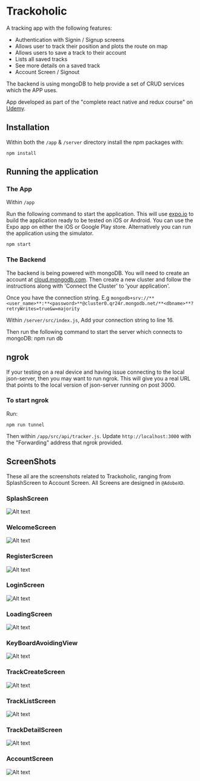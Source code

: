 # Trackoholic

A tracking app with the following features:

- Authentication with Signin / Signup screens
- Allows user to track their position and plots the route on map
- Allows users to save a track to their account
- Lists all saved tracks
- See more details on a saved track
- Account Screen / Signout

The backend is using mongoDB to help provide a set of CRUD services which the APP uses.

App developed as part of the "complete react native and redux course" on [Udemy]([https://www.udemy.com/course/the-complete-react-native-and-redux-course/).

## Installation

Within both the `/app` & `/server` directory install the npm packages with:

    npm install

## Running the application

### The App

Within `/app`

Run the following command to start the application. This will use [expo.io](https://expo.io/) to build the application ready to be tested on iOS or Android. You can use the Expo app on either the iOS or Google Play store. Alternatively you can run the application using the simulator.

    npm start

### The Backend

The backend is being powered with mongoDB. You will need to create an account at [cloud.mongodb.com](https://cloud.mongodb.com/). Then create a new cluster and follow the instructions along with 'Connect the Cluster' to 'your application'.

Once you have the connection string. E.g `mongodb+srv://**<user_name>**:**<password>**@cluster0.qr24r.mongodb.net/**<dbname>**?retryWrites=true&w=majority`

Within `/server/src/index.js`, Add your connection string to line 16.

Then run the following command to start the server which connects to mongoDB:
npm run db

## ngrok

If your testing on a real device and having issue connecting to the local json-server, then you may want to run ngrok. This will give you a real URL that points to the local version of json-server running on post 3000.

### To start ngrok

Run:

    npm run tunnel

Then within `/app/src/api/tracker.js`. Update `http://localhost:3000` with the "Forwarding" address that ngrok provided.

## ScreenShots

These all are the screenshots related to Trackoholic, ranging from SplashScreen to Account Screen. All Screens are designed in `@AdobeXD`.

### SplashScreen
![Alt text](https://github.com/damakvarshney/Trackoholic/blob/master/ScreenShots/SplashScreen.png?raw=true "SplashScreen")

### WelcomeScreen
![Alt text](https://github.com/damakvarshney/Trackoholic/blob/master/ScreenShots/WelcomeScreen.png?raw=true "SplashScreen")

### RegisterScreen
![Alt text](https://github.com/damakvarshney/Trackoholic/blob/master/ScreenShots/RegisterScreen.png?raw=true "SplashScreen")

### LoginScreen
![Alt text](https://github.com/damakvarshney/Trackoholic/blob/master/ScreenShots/LoginScreen.png?raw=true "SplashScreen")

### LoadingScreen
![Alt text](https://github.com/damakvarshney/Trackoholic/blob/master/ScreenShots/LoadingScreen.png?raw=true "SplashScreen")

### KeyBoardAvoidingView
![Alt text](https://github.com/damakvarshney/Trackoholic/blob/master/ScreenShots/KeyBoardAvoidingView.png?raw=true "SplashScreen")

### TrackCreateScreen
![Alt text](https://github.com/damakvarshney/Trackoholic/blob/master/ScreenShots/TrackCreateScreen.png?raw=true "SplashScreen")

### TrackListScreen
![Alt text](https://github.com/damakvarshney/Trackoholic/blob/master/ScreenShots/Android%20Emulator%20-%20R_play_5554%2010_12_2020%206_43_09%20PM.png?raw=true "SplashScreen")

### TrackDetailScreen
![Alt text](https://github.com/damakvarshney/Trackoholic/blob/master/ScreenShots/Android%20Emulator%20-%20R_play_5554%2010_12_2020%206_43_53%20PM.png?raw=true "SplashScreen")

### AccountScreen
![Alt text](https://github.com/damakvarshney/Trackoholic/blob/master/ScreenShots/AccountScreen.png?raw=true "SplashScreen")



